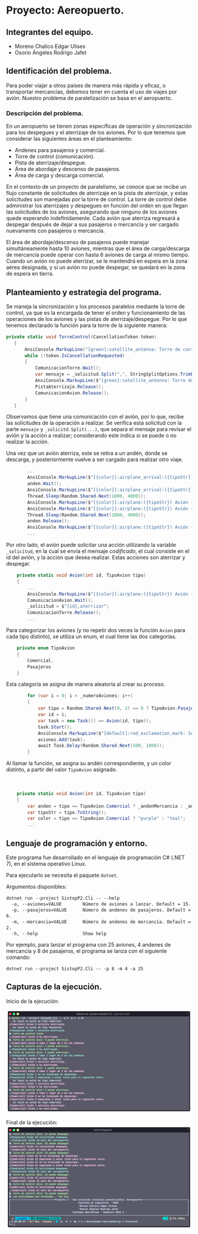 # Proyecto: Aereopuerto.

## Integrantes del equipo.
- Moreno Chalico Edgar Ulises
- Osorio Ángeles Rodrigo Jafet

## Identificación del problema.

Para poder viajar a otros países de manera más rápida y eficaz, o transportar mercancías, debemos tener en cuenta el uso de viajes por avión. Nuestro problema de paralelización se basa en el aeropuerto. 

### Descripción del problema.

En un aeropuerto se tienen zonas específicas de operación y sincronización para los despegues y el aterrizaje de los aviones. Por lo que tenemos que considerar las siguientes áreas en el planteamiento: 

- Andenes para pasajeros y comercial. 
- Torre de control (comunicación).
- Pista de aterrizaje/despegue. 
- Área de abordaje y descenso de pasajeros.
- Área de carga y descarga comercial.

En el contexto de un proyecto de paralelismo, se conoce que se recibe un flujo constante de solicitudes de aterrizaje en la pista de aterrizaje, y estas solicitudes son manejadas por la torre de control. La torre de control debe administrar los aterrizajes y despegues en función del orden en que llegan las solicitudes de los aviones, asegurando que ninguno de los aviones quede esperando indefinidamente. Cada avión que aterriza regresará a despegar después de dejar a sus pasajeros o mercancía y ser cargado nuevamente con pasajeros o mercancía.

El área de abordaje/descenso de pasajeros puede manejar simultáneamente hasta 10 aviones, mientras que el área de carga/descarga de mercancía puede operar con hasta 6 aviones de carga al mismo tiempo. Cuando un avión no puede aterrizar, se le mantendrá en espera en la zona aérea designada, y si un avión no puede despegar, se quedará en la zona de espera en tierra.

## Planteamiento y estrategia del programa.

Se maneja la sincronización y los procesos paralelos mediante la torre de control, ya que es la encargada de tener el orden y funcionamiento de las operaciones de los aviones y las pistas de aterrizaje/despegue. Por lo que tenemos declarado la función para la torre de la siguiente manera: 

 ```csharp
private static void TorreControl(CancellationToken token)
    {
        AnsiConsole.MarkupLine("[green]:satellite_antenna: Torre de control lista[/]");
        while (!token.IsCancellationRequested)
        {
            ComunicacionTorre.Wait();
            var mensaje = _solicitud.Split(",", StringSplitOptions.TrimEntries);
            AnsiConsole.MarkupLine($"[green]:satellite_antenna: Torre de control dice: {mensaje[0]} puede {mensaje[1]}.[/]");
            PistaAterrizaje.Release();
            ComunicacionAvion.Release();
        }
    }
  ```
Observamos que tiene una comunicación con el avión, por lo que, recibe las solicitudes de la operación a realizar. Se verifica esta solicitud con la parte `mensaje` y `_solicitd.Split(...)`, que separa el mensaje para revisar el avión y la acción a realizar; considerando este indica si se puede o no realizar la acción. 

Una vez que un avión aterriza, este se retira a un andén, donde se descarga, y posteriormente vuelve a ser cargado para realizar otro viaje.

```csharp
        ...
        AnsiConsole.MarkupLine($"[{color}]:airplane_arrival:({tipoStr}) Avión {id} ha aterrizado.[/]");
        anden.Wait();
        AnsiConsole.MarkupLine($"[{color}]:airplane_arrival:({tipoStr}) Avión {id} toma 1 lugar de {anden.CurrentCount + 1} de los andenes.[/]");
        Thread.Sleep(Random.Shared.Next(1000, 4000));
        AnsiConsole.MarkupLine($"[{color}]:airplane:({tipoStr}) Avión {id} se ha terminado de descargar.[/]");
        AnsiConsole.MarkupLine($"[{color}]:airplane:({tipoStr}) Avión {id} esperando a estar listo para el siguiente vuelo[/].");
        Thread.Sleep(Random.Shared.Next(1000, 4000));
        anden.Release();
        AnsiConsole.MarkupLine($"[{color}]:airplane:({tipoStr}) Avión {id} solicitando despegue.[/]");
        ...
```


Por otro lado, el avión puede solicitar una acción utilizando la variable `_solicitud`, en la cual se envía el mensaje _codificado_, el cual consiste en el id del avión, y la acción que desea realizar.
Estas acciones son aterrizar y despegar.
```csharp
    private static void Avion(int id, TipoAvion tipo)
    {
        ...
        AnsiConsole.MarkupLine($"[{color}]:airplane:({tipoStr}) Avión {id} solicita aterrizaje.[/]");
        ComunicacionAvion.Wait();
        _solicitud = $"{id},aterrizar";
        ComunicacionTorre.Release();
        ...
```

Para categorizar los aviones (y no repetir dos veces la función `Avion` para cada tipo distinto), se utiliza un enum, el cual tiene las dos categorías.

```csharp
    private enum TipoAvion
    {
        Comercial,
        Pasajeros
    }
```

Esta categoría se asigna de manera aleatoria al crear su proceso.

```csharp
        for (var i = 0; i < _numeroAviones; i++)
        {
            var tipo = Random.Shared.Next(0, 2) == 0 ? TipoAvion.Pasajeros : TipoAvion.Comercial;
            var id = i;
            var task = new Task(() => Avion(id, tipo));
            task.Start();
            AnsiConsole.MarkupLine($"[default]:red_exclamation_mark: Se lanzó un avión de tipo {tipo.ToString()}[/]");
            aviones.Add(task);
            await Task.Delay(Random.Shared.Next(500, 1000));
        }
```

Al llamar la función, se asigna su andén correspondiente, y un color distinto, a partir del valor `TipoAvion` asignado.

```csharp

    
    private static void Avion(int id, TipoAvion tipo)
    {
        var anden = tipo == TipoAvion.Comercial ? _andenMercancia : _andenPasajeros;
        var tipoStr = tipo.ToString();
        var color = tipo == TipoAvion.Comercial ? "purple" : "teal";
        ...
```


## Lenguaje de programación y entorno.

Este programa fue desarrollado en el lenguaje de programación C# (.NET 7), en el sistema operativo Linux.

Para ejecutarlo se necesita el paquete `dotnet`.

Argumentos disponibles:
```
dotnet run --project SistopP2.Cli -- --help
  -a, --aviones=VALUE        Número de aviones a lanzar. Default = 15.
  -p, --pasajeros=VALUE      Número de andenes de pasajeros. Default = 6.
  -m, --mercancia=VALUE      Número de andenes de mercancía. Default = 2.
  -h, --help                 Show help
```

Por ejemplo, para lanzar el programa con 25 aviones, 4 andenes de mercancía y 8 de pasajeros, el programa se lanza con el siguiente comando:

```
dotnet run --project SistopP2.Cli -- -p 8 -m 4 -a 25
```

## Capturas de la ejecución.

Inicio de la ejecución:

![](./img/Inicio.png)

Final de la ejecución:
![](./img/Fin.png)
